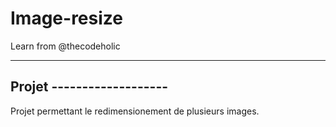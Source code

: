 # Image-resize
Learn from @thecodeholic

--------------------------
Projet -------------------
--------------------------

Projet permettant le redimensionement de plusieurs images.
